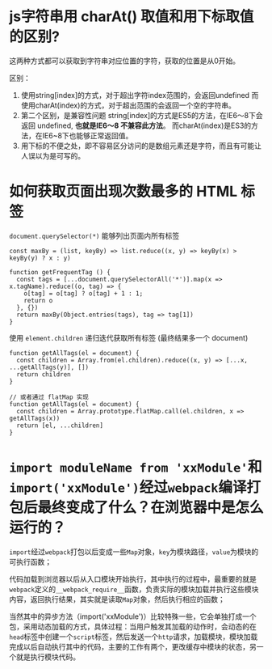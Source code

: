 # js字符串用 **charAt()** 取值和用下标取值的区别?

这两种方式都可以获取到字符串对应位置的字符，获取的位置是从0开始。

区别：

1. 使用string[index]的方式，对于超出字符index范围的，会返回undefined
   而使用charAt(index)的方式，对于超出范围的会返回一个空的字符串。
2. 第二个区别，是兼容性问题
   string[index]的方式是ES5的方法，在IE6～8下会返回 undefined, **也就是IE6～8 不兼容此方法**。
   而charAt(index)是ES3的方法，在IE6~8下也能够正常返回值。
3. 用下标的不便之处，即不容易区分访问的是数组元素还是字符，而且有可能让人误以为是可写的。

# 如何获取页面出现次数最多的 HTML 标签

`document.querySelector(*)` 能够列出页面内所有标签

```
const maxBy = (list, keyBy) => list.reduce((x, y) => keyBy(x) > keyBy(y) ? x : y)

function getFrequentTag () {
  const tags = [...document.querySelectorAll('*')].map(x => x.tagName).reduce((o, tag) => {
    o[tag] = o[tag] ? o[tag] + 1 : 1;
    return o
  }, {})
  return maxBy(Object.entries(tags), tag => tag[1])
}

```

使用 `element.children` 递归迭代获取所有标签 (最终结果多一个 document)

```
function getAllTags(el = document) {
  const children = Array.from(el.children).reduce((x, y) => [...x, ...getAllTags(y)], [])
  return children
}

// 或者通过 flatMap 实现
function getAllTags(el = document) {
  const children = Array.prototype.flatMap.call(el.children, x => getAllTags(x))
  return [el, ...children]
}

```

# `import moduleName from 'xxModule'`和`import('xxModule')`经过`webpack`编译打包后最终变成了什么？在浏览器中是怎么运行的？

`import`经过`webpack`打包以后变成一些`Map`对象，`key`为模块路径，`value`为模块的可执行函数；

代码加载到浏览器以后从入口模块开始执行，其中执行的过程中，最重要的就是`webpack`定义的`__webpack_require__`函数，负责实际的模块加载并执行这些模块内容，返回执行结果，其实就是读取`Map`对象，然后执行相应的函数；

当然其中的异步方法（import('xxModule')）比较特殊一些，它会单独打成一个包，采用动态加载的方式，具体过程：当用户触发其加载的动作时，会动态的在`head`标签中创建一个`script`标签，然后发送一个`http`请求，加载模块，模块加载完成以后自动执行其中的代码，主要的工作有两个，更改缓存中模块的状态，另一个就是执行模块代码。

